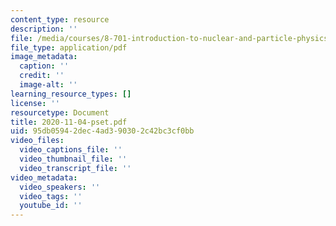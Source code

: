 ```yaml
---
content_type: resource
description: ''
file: /media/courses/8-701-introduction-to-nuclear-and-particle-physics-fall-2020/2020-11-04-pset.pdf
file_type: application/pdf
image_metadata:
  caption: ''
  credit: ''
  image-alt: ''
learning_resource_types: []
license: ''
resourcetype: Document
title: 2020-11-04-pset.pdf
uid: 95db0594-2dec-4ad3-9030-2c42bc3cf0bb
video_files:
  video_captions_file: ''
  video_thumbnail_file: ''
  video_transcript_file: ''
video_metadata:
  video_speakers: ''
  video_tags: ''
  youtube_id: ''
---
```

